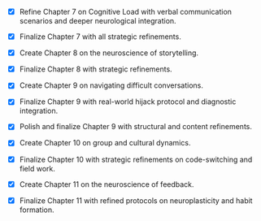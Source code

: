- [x] Refine Chapter 7 on Cognitive Load with verbal communication scenarios and deeper neurological integration.
- [x] Finalize Chapter 7 with all strategic refinements.
- [x] Create Chapter 8 on the neuroscience of storytelling.
- [x] Finalize Chapter 8 with strategic refinements.
- [x] Create Chapter 9 on navigating difficult conversations.
- [x] Finalize Chapter 9 with real-world hijack protocol and diagnostic integration.
- [x] Polish and finalize Chapter 9 with structural and content refinements.
- [x] Create Chapter 10 on group and cultural dynamics.
- [x] Finalize Chapter 10 with strategic refinements on code-switching and field work.
- [x] Create Chapter 11 on the neuroscience of feedback.
- [x] Finalize Chapter 11 with refined protocols on neuroplasticity and habit formation.
      